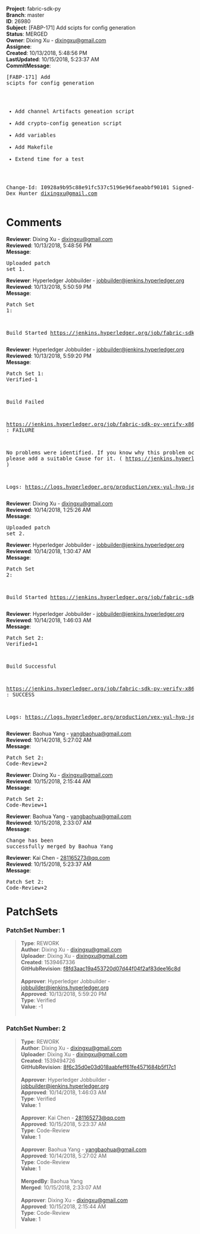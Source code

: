 <strong>Project</strong>: fabric-sdk-py<br><strong>Branch</strong>: master<br><strong>ID</strong>: 26980<br><strong>Subject</strong>: [FABP-171] Add scipts for config generation<br><strong>Status</strong>: MERGED<br><strong>Owner</strong>: Dixing Xu - dixingxu@gmail.com<br><strong>Assignee</strong>:<br><strong>Created</strong>: 10/13/2018, 5:48:56 PM<br><strong>LastUpdated</strong>: 10/15/2018, 5:23:37 AM<br><strong>CommitMessage</strong>:<br><pre>[FABP-171] Add scipts for config generation

* Add channel Artifacts geneation script
* Add crypto-config geneation script
* Add variables
* Add Makefile
* Extend time for a test

Change-Id: I0928a9b95c88e91fc537c5196e96faeabbf90101
Signed-off-by: Dex Hunter <dixingxu@gmail.com>
</pre><h1>Comments</h1><strong>Reviewer</strong>: Dixing Xu - dixingxu@gmail.com<br><strong>Reviewed</strong>: 10/13/2018, 5:48:56 PM<br><strong>Message</strong>: <pre>Uploaded patch set 1.</pre><strong>Reviewer</strong>: Hyperledger Jobbuilder - jobbuilder@jenkins.hyperledger.org<br><strong>Reviewed</strong>: 10/13/2018, 5:50:59 PM<br><strong>Message</strong>: <pre>Patch Set 1:

Build Started https://jenkins.hyperledger.org/job/fabric-sdk-py-verify-x86_64/506/</pre><strong>Reviewer</strong>: Hyperledger Jobbuilder - jobbuilder@jenkins.hyperledger.org<br><strong>Reviewed</strong>: 10/13/2018, 5:59:20 PM<br><strong>Message</strong>: <pre>Patch Set 1: Verified-1

Build Failed 

https://jenkins.hyperledger.org/job/fabric-sdk-py-verify-x86_64/506/ : FAILURE

No problems were identified. If you know why this problem occurred, please add a suitable Cause for it. ( https://jenkins.hyperledger.org/job/fabric-sdk-py-verify-x86_64/506/ )

Logs: https://logs.hyperledger.org/production/vex-yul-hyp-jenkins-3/fabric-sdk-py-verify-x86_64/506</pre><strong>Reviewer</strong>: Dixing Xu - dixingxu@gmail.com<br><strong>Reviewed</strong>: 10/14/2018, 1:25:26 AM<br><strong>Message</strong>: <pre>Uploaded patch set 2.</pre><strong>Reviewer</strong>: Hyperledger Jobbuilder - jobbuilder@jenkins.hyperledger.org<br><strong>Reviewed</strong>: 10/14/2018, 1:30:47 AM<br><strong>Message</strong>: <pre>Patch Set 2:

Build Started https://jenkins.hyperledger.org/job/fabric-sdk-py-verify-x86_64/507/</pre><strong>Reviewer</strong>: Hyperledger Jobbuilder - jobbuilder@jenkins.hyperledger.org<br><strong>Reviewed</strong>: 10/14/2018, 1:46:03 AM<br><strong>Message</strong>: <pre>Patch Set 2: Verified+1

Build Successful 

https://jenkins.hyperledger.org/job/fabric-sdk-py-verify-x86_64/507/ : SUCCESS

Logs: https://logs.hyperledger.org/production/vex-yul-hyp-jenkins-3/fabric-sdk-py-verify-x86_64/507</pre><strong>Reviewer</strong>: Baohua Yang - yangbaohua@gmail.com<br><strong>Reviewed</strong>: 10/14/2018, 5:27:02 AM<br><strong>Message</strong>: <pre>Patch Set 2: Code-Review+2</pre><strong>Reviewer</strong>: Dixing Xu - dixingxu@gmail.com<br><strong>Reviewed</strong>: 10/15/2018, 2:15:44 AM<br><strong>Message</strong>: <pre>Patch Set 2: Code-Review+1</pre><strong>Reviewer</strong>: Baohua Yang - yangbaohua@gmail.com<br><strong>Reviewed</strong>: 10/15/2018, 2:33:07 AM<br><strong>Message</strong>: <pre>Change has been successfully merged by Baohua Yang</pre><strong>Reviewer</strong>: Kai Chen - 281165273@qq.com<br><strong>Reviewed</strong>: 10/15/2018, 5:23:37 AM<br><strong>Message</strong>: <pre>Patch Set 2: Code-Review+2</pre><h1>PatchSets</h1><h3>PatchSet Number: 1</h3><blockquote><strong>Type</strong>: REWORK<br><strong>Author</strong>: Dixing Xu - dixingxu@gmail.com<br><strong>Uploader</strong>: Dixing Xu - dixingxu@gmail.com<br><strong>Created</strong>: 1539467336<br><strong>GitHubRevision</strong>: [f8fd3aac19a453720d07d44f04f2af83dee16c8d](https://github.com/hyperledger/fabric-sdk-py/commit/f8fd3aac19a453720d07d44f04f2af83dee16c8d)<br><br><strong>Approver</strong>: Hyperledger Jobbuilder - jobbuilder@jenkins.hyperledger.org<br><strong>Approved</strong>: 10/13/2018, 5:59:20 PM<br><strong>Type</strong>: Verified<br><strong>Value</strong>: -1<br><br></blockquote><h3>PatchSet Number: 2</h3><blockquote><strong>Type</strong>: REWORK<br><strong>Author</strong>: Dixing Xu - dixingxu@gmail.com<br><strong>Uploader</strong>: Dixing Xu - dixingxu@gmail.com<br><strong>Created</strong>: 1539494726<br><strong>GitHubRevision</strong>: [8f6c35d0e03d018aabfeff61fe4571684b5f17c1](https://github.com/hyperledger/fabric-sdk-py/commit/8f6c35d0e03d018aabfeff61fe4571684b5f17c1)<br><br><strong>Approver</strong>: Hyperledger Jobbuilder - jobbuilder@jenkins.hyperledger.org<br><strong>Approved</strong>: 10/14/2018, 1:46:03 AM<br><strong>Type</strong>: Verified<br><strong>Value</strong>: 1<br><br><strong>Approver</strong>: Kai Chen - 281165273@qq.com<br><strong>Approved</strong>: 10/15/2018, 5:23:37 AM<br><strong>Type</strong>: Code-Review<br><strong>Value</strong>: 1<br><br><strong>Approver</strong>: Baohua Yang - yangbaohua@gmail.com<br><strong>Approved</strong>: 10/14/2018, 5:27:02 AM<br><strong>Type</strong>: Code-Review<br><strong>Value</strong>: 1<br><br><strong>MergedBy</strong>: Baohua Yang<br><strong>Merged</strong>: 10/15/2018, 2:33:07 AM<br><br><strong>Approver</strong>: Dixing Xu - dixingxu@gmail.com<br><strong>Approved</strong>: 10/15/2018, 2:15:44 AM<br><strong>Type</strong>: Code-Review<br><strong>Value</strong>: 1<br><br></blockquote>
